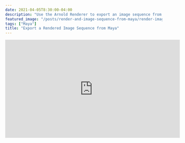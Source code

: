 ```yaml
---
date: 2021-04-05T8:30:00-04:00
description: "Use the Arnold Renderer to export an image sequence from Maya"
featured_image: "/posts/render-and-image-sequence-from-maya/render-image-sequence-with-arnold-renderer-in-maya-tutorial.jpg"
tags: ["Maya"]
title: "Export a Rendered Image Sequence from Maya"
---
```


<div class="iframe-16-9-container">
<iframe class="youTubeIframe" width="560" height="315" src="https://www.youtube.com/embed/vxvIUBeTkL0?rel=0" title="YouTube video player" frameborder="0" allow="accelerometer; autoplay; clipboard-write; encrypted-media; gyroscope; picture-in-picture; web-share" allowfullscreen></iframe>
</div>
